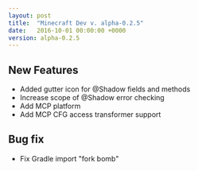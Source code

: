 ```yaml
---
layout: post
title:  "Minecraft Dev v. alpha-0.2.5"
date:   2016-10-01 00:00:00 +0000
version: alpha-0.2.5
---
```

## New Features

* Added gutter icon for @Shadow fields and methods
* Increase scope of @Shadow error checking
* Add MCP platform
* Add MCP CFG access transformer support

## Bug fix

* Fix Gradle import "fork bomb"
